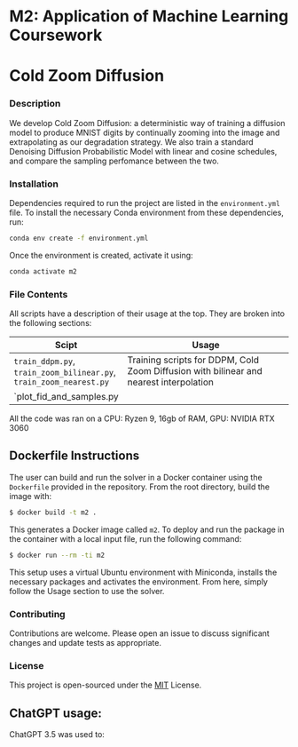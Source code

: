 # M2: Application of Machine Learning Coursework
# Cold Zoom Diffusion


### Description
We develop Cold Zoom Diffusion: a deterministic way of training a diffusion model to produce MNIST digits by continually zooming into the image and extrapolating as our degradation strategy. We also train a standard Denoising Diffusion Probabilistic Model with linear and cosine schedules, and compare the sampling perfomance between the two.



### Installation
Dependencies required to run the project are listed in the `environment.yml` file. To install the necessary Conda environment from these dependencies, run:
```bash
conda env create -f environment.yml
```

Once the environment is created, activate it using:

```bash
conda activate m2
```

### File Contents
All scripts have a description of their usage at the top. They are broken into the following sections:



| Scipt                       | Usage
|----------------------------|---------------------------------|
| `train_ddpm.py`, <br> `train_zoom_bilinear.py`, <br> `train_zoom_nearest.py`                      | Training scripts for DDPM, Cold Zoom Diffusion with  bilinear and nearest interpolation |
| `plot_fid_and_samples.py

All the code was ran on a CPU: Ryzen 9, 16gb of RAM, GPU: NVIDIA RTX 3060



## Dockerfile Instructions
The user can build and run the solver in a Docker container using the `Dockerfile` provided in the repository. From the root directory, build the image with:

```bash
$ docker build -t m2 .
```

This generates a Docker image called `m2`. To deploy and run the package in the container with a local input file, run the following command:

```bash
$ docker run --rm -ti m2
```

This setup uses a virtual Ubuntu environment with Miniconda, installs the necessary packages and activates the environment. From here, simply follow the Usage section to use the solver.


### Contributing

Contributions are welcome. Please open an issue to discuss significant changes and update tests as appropriate.

### License
This project is open-sourced under the [MIT](https://choosealicense.com/licenses/mit/) License.

## ChatGPT usage:
ChatGPT 3.5 was used to:
